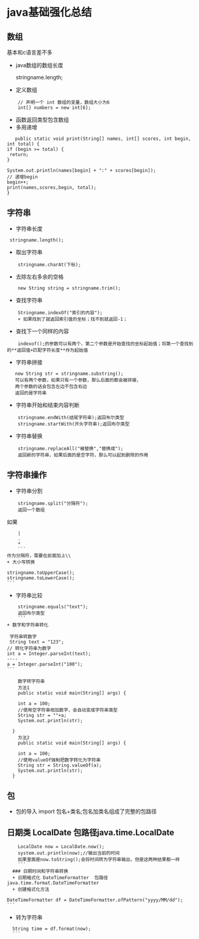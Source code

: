 # java基础强化总结
## 数组
基本和c语言差不多
+ java数组的数组长度

    stringname.length;
+ 定义数组
```
    // 声明一个 int 数组的变量，数组大小为6
    int[] numbers = new int[6];
```
+ 函数返回类型包含数组
+ 多用递增
 ```
    public static void print(String[] names, int[] scores, int begin, int total) {
if (begin >= total) {
  return;
}

System.out.println(names[begin] + ":" + scores[begin]);
// 递增begin
begin++;
print(names,scores,begin, total);
}
```
## 字符串
+ 字符串长度
```
 stringname.length();
```
+ 取出字符串
```
    stringname.charAt(下标);
```
+ 去除左右多余的空格
```
    new String string = stringname.trim();
```
+ 查找字符串
```
    Stringname.indexOf("索引的内容");
    + 如果找到了就返回索引值的坐标；找不到就返回-1；
```
+ 查找下一个同样的内容
```
    indexof();的参数可以有两个，第二个参数是开始查找的坐标起始值；将第一个查找到的**返回值+匹配字符长度**作为起始值
```
+ 字符串拼接
 ```   
    new String str = stringname.substring();
    可以有两个参数，如果只有一个参数，那么后面的都会被拼接，
    两个参数的话会包含左边不包含右边
    返回的是字符串
```
+ 字符串开始和结束内容判断 
```
    stringname.endWith(结尾字符串);返回布尔类型
    stringname.startWith(开头字符串);返回布尔类型
```
+ 字符串替换
```
    stringname.replaceAll("被替换","替换成");
    返回新的字符串，如果后面的是空字符，那么可以起到删除的作用
```
## 字符串操作
+ 字符串分割
```
    stringname.split("分隔符");
    返回一个数组
```
如果
```
    |
    .
    *
    ```
作为分隔符，需要在前面加上\\
+ 大小写转换
```
    stringname.toUpperCase();
    stringname.toLowerCase();
    ```
+ 字符串比较
```
    stringname.equals("text");
    返回布尔类型
    ```
+ 数字和字符串转化
```  
     字符串转数字
     String text = "123";
    // 转化字符串为数字
    int a = Integer.parseInt(text);
    ----
    a = Integer.parseInt("100");
    ```
``` 
    数字转字符串
    方法1
    public static void main(String[] args) {

    int a = 100;
    //使用空字符串相加数字，会自动变成字符串类型
    String str = ""+a;
    System.out.println(str);

  }
    方法2
    public static void main(String[] args) {

    int a = 100;
    //使用valueOf强制把数字转化为字符串
    String str = String.valueOf(a);
    System.out.println(str);
  }
  ```
## 包
  + 包的导入
  import 包名+类名;包名加类名组成了完整的包路径
## 日期类 LocalDate  包路径java.time.LocalDate
```
    LocalDate now = LocalDate.now();
    system.out.println(now);//输出当前的时间
    如果里面是now.toString();会将时间转为字符串输出，但是这两种结果都一样
    ```
  ### 日期时间和字符串转换
  + 日期格式化 DateTimeFormatter  包路径java.time.format.DateTimeFormatter
  + 创建格式化方法
```
    DateTimeFormatter df = DateTimeFormatter.ofPattern("yyyy/MM/dd");
    ```
  + 转为字符串
  ```
    String time = df.format(now);
    ```

